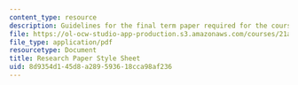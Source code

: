 ```yaml
---
content_type: resource
description: Guidelines for the final term paper required for the course.
file: https://ol-ocw-studio-app-production.s3.amazonaws.com/courses/21a-501j-art-craft-science-spring-2013/8d9354d145d8a289593618cca98af236_MIT21A_501JS13_Research.pdf
file_type: application/pdf
resourcetype: Document
title: Research Paper Style Sheet
uid: 8d9354d1-45d8-a289-5936-18cca98af236
---
```


